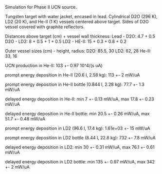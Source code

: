 Simulation for Phase II UCN source.

Tungsten target with water jacket, encased in lead.
Cylindrical D2O (296 K), LD2 (20 K), and He-II (1 K) vessels centered above target.
Sides of D2O vessel covered with graphite reflectors.

Distances above target (cm) + vessel wall thickness:
Lead - D2O: 4.7 + 0.5
D2O - LD2: 8 + 0.5 + 1 + 0.5
LD2 - HE-II: 15 + 0.3 + 0.8 + 0.2

Outer vessel sizes (cm) - height, radius:
D2O: 85.5, 30
LD2: 62, 28
He-II: 33, 16

UCN production in He-II:
103 +- 0.97 10^4/(s uA)

prompt energy deposition in He-II (20.6 l, 2.58 kg):
113 +- 2 mW/uA

prompt energy deposition in He-II bottle (0.844 l, 2.28 kg):
77.7 +- 1.3 mW/uA

delayed energy deposition in He-II:
min 7 +- 0.13 mW/uA, max 17.8 +- 0.23 mW/uA

delayed energy deposition in He-II bottle:
min 20.5 +- 0.26 mW/uA, max 51.7 +- 0.48 mW/uA

prompt energy deposition in LD2 (96.6 l, 17.4 kg):
1.61e+03 +- 15 mW/uA

prompt energy deposition in LD2 bottle (8.44 l, 22.8 kg):
732 +- 7.8 mW/uA

delayed energy deposition in LD2:
min 30 +- 0.31 mW/uA, max 76.1 +- 0.61 mW/uA

delayed energy deposition in LD2 bottle:
min 135 +- 0.97 mW/uA, max 342 +- 2 mW/uA

